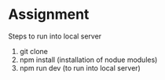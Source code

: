 # Assignment
Steps to run into local server
1. git clone 
2. npm install (installation of nodue modules)
3. npm run dev (to run into local server)
